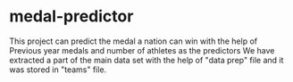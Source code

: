 # medal-predictor
This project can predict the medal a nation can win with the help of Previous year medals and number of athletes as the predictors
We have extracted a part of the main data set with the help of "data prep" file and it was stored in "teams" file.
